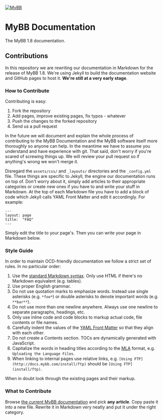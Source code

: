 [![MyBB](https://raw.github.com/mybb/mybb/feature/images/logo.png "MyBB")](http://mybb.com "MyBB")
# MyBB Documentation

The MyBB 1.8 documentation.

## Contributions

In this repository we are rewriting our documentation in Markdown for the release of MyBB 1.8. We're using Jekyll to build the documentation website and GitHub pages to host it. **We're still at a very early stage**.

### How to Contribute

Contributing is easy:

1. Fork the repository
2. Add pages, improve existing pages, fix typos - whatever
3. Push the changes to the forked repository
4. Send us a pull request

In the future we will document and explain the whole process of contributing to the MyBB Documentation and the MyBB software itself more thoroughly so anyone can help. In the meantime we have to assume you understand and have experience with git. That said, don't worry if you're scared of screwing things up. We will review your pull request so if anything's wrong we won't merge it.

Disregard the `assets/css/` and `_layouts/` directories and the `_config.yml` file. These things are specific to Jekyll, the engine our documentation runs on top of. Don't worry about it, simply add articles to their appropriate categories or create new ones if you have to and write your stuff in Markdown. At the top of each Markdown file you have to add a block of code which Jekyll calls YAML Front Matter and edit it accordingly. For example:

```
---
layout: page
title:  "FAQ"
---
```

Simply edit the title to your page's. Then you can write your page in Markdown below.

### Style Guide

In order to maintain OCD-friendly documentation we follow a strict set of rules. In no particular order:

1. Use the [standard Markdown syntax](http://daringfireball.net/projects/markdown/syntax). Only use HTML if there's no Markdown equivalent (e.g. tables).
2. Use proper English grammar.
3. Do not use quotation marks to emphasize words. Instead use single asterisks (e.g. `*foo*`) or double asterisks to denote important words (e.g. `**bar**`).
4. Do not use more than one newline anywhere. Always use one newline to separate paragraphs, headings, etc.
5. Only use inline code and code blocks to markup actual code, file contents or file names.
6. Carefully indent the values of the [YAML Front Matter](http://jekyllrb.com/docs/frontmatter/) so that they align with each other.
7. Do not create a Contents section. TOCs are dynamically generated with JavaScript.
8. Capitalize the words in heading titles according to the [MLA](http://www.mla.org/) format, e.g. `Uploading the Language Files`.
9. When linking to internal pages use relative links, e.g. `[Using FTP](http://docs.mybb.com/install/ftp)` should be `[Using FTP](install/ftp)`.

When in doubt look through the existing pages and their markup.

### What to Contribute

Browse [the current MyBB documentation](http://docs.mybb.com/) and pick **any article**. Copy paste it into a new file. Rewrite it in Markdown very neatly and put it under the right category.
